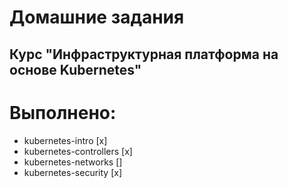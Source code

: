# Домашние задания
## Курс "Инфраструктурная платформа на основе Kubernetes"

# Выполнено:
* kubernetes-intro [x]
* kubernetes-controllers [x]
* kubernetes-networks []
* kubernetes-security [x]